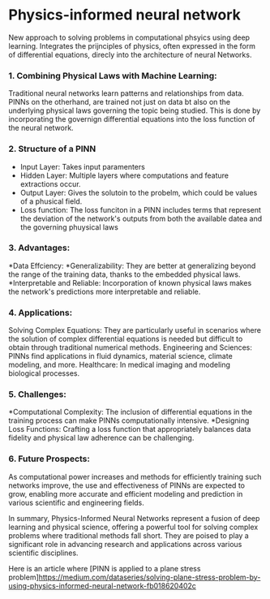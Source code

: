 # Physics-informed neural network

New approach to solving problems in computational phsyics using deep learning. Integrates the prijnciples of physics, often expressed in the form of differential equations, direcly into the architecture of neural Networks. 

### 1. Combining Physical Laws with Machine Learning: 
Traditional neural networks learn patterns and relationships from data. PINNs on the otherhand, are trained not just on data bt also on the underlying physical laws governing the topic being studied. This is done by incorporating the governign differential equations into the loss function of the neural network. 

### 2. Structure of a PINN
* Input Layer: Takes input paramenters 
* Hidden Layer: Multiple layers where computations and feature extractions occur. 
* Output Layer: Gives the solutoin to the probelm, which could be values of a phusical field. 
* Loss function: The loss funciton in a PINN includes terms that represent the deviation of the network's outputs from both the available datea and the governing phuysical laws 

### 3. Advantages: 
*Data Effciency: 
*Generalizability: They are better at generalizing beyond the range of the training data, thanks to the embedded physical laws.
*Interpretable and Reliable: Incorporation of known physical laws makes the network's predictions more interpretable and reliable.

### 4. Applications:

Solving Complex Equations: They are particularly useful in scenarios where the solution of complex differential equations is needed but difficult to obtain through traditional numerical methods.
Engineering and Sciences: PINNs find applications in fluid dynamics, material science, climate modeling, and more.
Healthcare: In medical imaging and modeling biological processes.

### 5. Challenges:

*Computational Complexity: The inclusion of differential equations in the training process can make PINNs computationally intensive.
*Designing Loss Functions: Crafting a loss function that appropriately balances data fidelity and physical law adherence can be challenging.

### 6. Future Prospects: 
As computational power increases and methods for efficiently training such networks improve, the use and effectiveness of PINNs are expected to grow, enabling more accurate and efficient modeling and prediction in various scientific and engineering fields.

In summary, Physics-Informed Neural Networks represent a fusion of deep learning and physical science, offering a powerful tool for solving complex problems where traditional methods fall short. They are poised to play a significant role in advancing research and applications across various scientific disciplines.


Here is an article where [PINN is applied to a plane stress problem]https://medium.com/dataseries/solving-plane-stress-problem-by-using-physics-informed-neural-network-fb018620402c